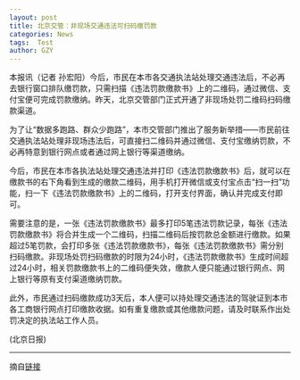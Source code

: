 ```yaml
---
layout: post
title: 北京交管：非现场交通违法可扫码缴罚款
categories: News
tags:  Test
author: GZY
---
```


本报讯（记者 孙宏阳）今后，市民在本市各交通执法站处理交通违法后，不必再去银行窗口排队缴罚款，只需扫描《违法罚款缴款书》上的二维码，通过微信、支付宝便可完成罚款缴纳。昨天，北京交管部门正式开通了非现场处罚二维码扫码缴款渠道。

为了让“数据多跑路、群众少跑路”，本市交管部门推出了服务新举措——市民前往交通执法站处理非现场违法后，可直接扫二维码并通过微信、支付宝缴纳罚款，不必再特意到银行网点或者通过网上银行等渠道缴纳。

今后，市民在本市各执法站处理交通违法并打印《违法罚款缴款书》后，就可以在缴款书的右下角看到生成的缴款二维码，用手机打开微信或支付宝点击“扫一扫”功能，扫一下《违法罚款缴款书》上的二维码，打开支付界面，确认并完成支付即可。

需要注意的是，一张《违法罚款缴款书》最多打印5笔违法罚款记录，每张《违法罚款缴款书》将合并生成一个二维码，扫描二维码后按罚款总金额进行缴款。如果超过5笔罚款，会打印多张《违法罚款缴款书》，每张《违法罚款缴款书》需分别扫码缴款。非现场处罚扫码缴款的时限为24小时，《违法罚款缴款书》生成时间超过24小时，相关罚款缴款书上的二维码便失效，缴款人便只能通过银行网点、网上银行等原有支付渠道缴纳罚款。

此外，市民通过扫码缴款成功3天后，本人便可以持处理交通违法的驾驶证到本市各工商银行网点打印缴款收据。如有重复缴款或其他缴款问题，请及时联系作出处罚决定的执法站工作人员。

(北京日报)

*****

摘自[链接](http://bj.jjj.qq.com/a/20190131/001739.htm)